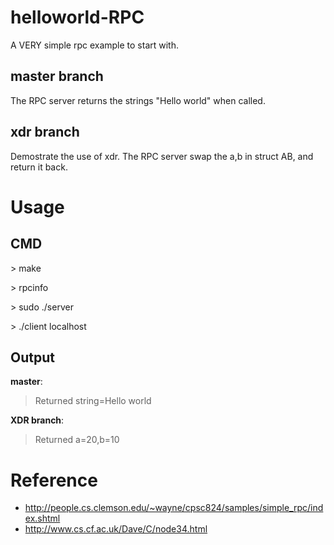 helloworld-RPC
==============

A VERY simple rpc example to start with.

master branch
-------------
The RPC server returns the strings "Hello world" when called.

xdr branch
----------
Demostrate the use of xdr.
The RPC server swap the a,b in struct AB, and return it back.

Usage
=====

CMD
---

\> make

\> rpcinfo

\> sudo ./server

\> ./client localhost

Output
---------------

**master**: 
> Returned string=Hello world

**XDR branch**:
> Returned a=20,b=10

Reference
=========

* http://people.cs.clemson.edu/~wayne/cpsc824/samples/simple_rpc/index.shtml
* http://www.cs.cf.ac.uk/Dave/C/node34.html
